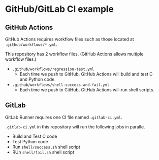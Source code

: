 # GitHub/GitLab CI example

## GitHub Actions
GitHub Actions requires workflow files such as those located at `.github/workflows/*.yml`.

This repository has 2 workflow files. (GitHub Actions allows multiple workflow files.)

- `.github/workflows/regression-test.yml`
  - Each time we push to GitHub, GitHub Actions will build and test C and Python code.
- `.github/workflows/shell-success-and-fail.yml`
  - Each time we push to GitHub, GitHub Actions will run shell scripts.

## GitLab
GitLab Runner requires one CI file named `.gitlab-ci.yml`.

`.gitlab-ci.yml` in this repository will run the following jobs in paralle.

- Build and Test C code
- Test Python code
- Run `shell/success.sh` shell script
- RUn `shell/fail.sh` shell script
